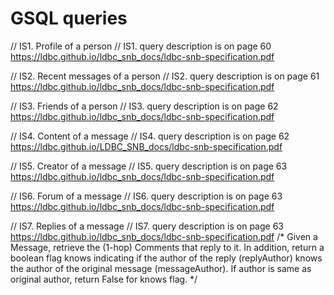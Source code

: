 # GSQL queries

// IS1. Profile of a person
// IS1. query description is on page 60 https://ldbc.github.io/ldbc_snb_docs/ldbc-snb-specification.pdf

// IS2. Recent messages of a person
// IS2. query description is on page 61 https://ldbc.github.io/ldbc_snb_docs/ldbc-snb-specification.pdf

// IS3. Friends of a person
// IS3. query description is on page 62 https://ldbc.github.io/ldbc_snb_docs/ldbc-snb-specification.pdf

// IS4. Content of a message
// IS4. query description is on page 62 https://ldbc.github.io/LDBC_SNB_docs/ldbc-snb-specification.pdf

// IS5. Creator of a message
// IS5. query description is on page 63 https://ldbc.github.io/ldbc_snb_docs/ldbc-snb-specification.pdf

// IS6. Forum of a message
// IS6. query description is on page 63 https://ldbc.github.io/ldbc_snb_docs/ldbc-snb-specification.pdf

// IS7. Replies of a message
// IS7. query description is on page 63 https://ldbc.github.io/ldbc_snb_docs/ldbc-snb-specification.pdf
/*
Given a Message, retrieve the (1-hop) Comments that reply to it.
In addition, return a boolean flag knows indicating if the author of the reply (replyAuthor) knows
the author of the original message (messageAuthor). If author is same as original author, return
False for knows flag.
*/